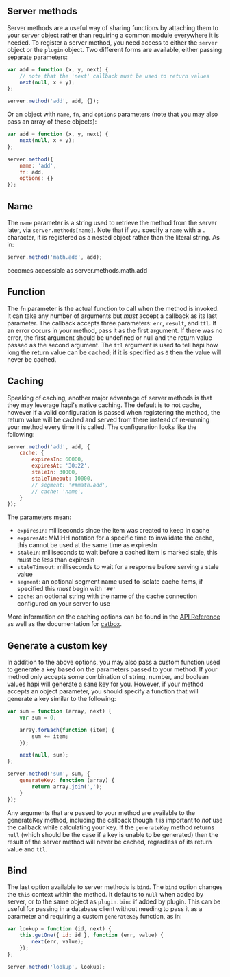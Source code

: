 ## Server methods

Server methods are a useful way of sharing functions by attaching them to your server object rather than requiring a common module everywhere it is needed. To register a server method, you need access to either the `server` object or the `plugin` object. Two different forms are available, either passing separate parameters:

```javascript
var add = function (x, y, next) {
    // note that the 'next' callback must be used to return values
    next(null, x + y);
};

server.method('add', add, {});
```

Or an object with `name`, `fn`, and `options` parameters (note that you may also pass an array of these objects):

```javascript
var add = function (x, y, next) {
    next(null, x + y);
};

server.method({
    name: 'add',
    fn: add,
    options: {}
});
```

## Name

The `name` parameter is a string used to retrieve the method from the server later, via `server.methods[name]`. Note that if you specify a `name` with a `.` character, it is registered as a nested object rather than the literal string. As in:

```javascript
server.method('math.add', add);
```

becomes accessible as server.methods.math.add

## Function

The `fn` parameter is the actual function to call when the method is invoked. It can take any number of arguments but *must* accept a callback as its last parameter. The callback accepts three parameters: `err`, `result`, and `ttl`. If an error occurs in your method, pass it as the first argument. If there was no error, the first argument should be undefined or null and the return value passed as the second argument. The `ttl` argument is used to tell hapi how long the return value can be cached; if it is specified as `0` then the value will never be cached.

## Caching

Speaking of caching, another major advantage of server methods is that they may leverage hapi's native caching. The default is to not cache, however if a valid configuration is passed when registering the method, the return value will be cached and served from there instead of re-running your method every time it is called. The configuration looks like the following:

```javascript
server.method('add', add, {
    cache: {
        expiresIn: 60000,
        expiresAt: '30:22',
        staleIn: 30000,
        staleTimeout: 10000,
        // segment: '##math.add',
        // cache: 'name',
    }
});
```

The parameters mean:

* `expiresIn`: milliseconds since the item was created to keep in cache
* `expiresAt`: MM:HH notation for a specific time to invalidate the cache, this cannot be used at the same time as expiresIn
* `staleIn`: milliseconds to wait before a cached item is marked stale, this must be *less* than expiresIn
* `staleTimeout`: milliseconds to wait for a response before serving a stale value
* `segment`: an optional segment name used to isolate cache items, if specified this *must* begin with `'##'`
* `cache`: an optional string with the name of the cache connection configured on your server to use

More information on the caching options can be found in the [API Reference](/api#servermethodmethod) as well as the documentation for [catbox](https://github.com/hapijs/catbox#policy).

## Generate a custom key

In addition to the above options, you may also pass a custom function used to generate a key based on the parameters passed to your method. If your method only accepts some combination of string, number, and boolean values hapi will generate a sane key for you. However, if your method accepts an object parameter, you should specify a function that will generate a key similar to the following:

```javascript
var sum = function (array, next) {
    var sum = 0;

    array.forEach(function (item) {
        sum += item;
    });

    next(null, sum);
};

server.method('sum', sum, {
    generateKey: function (array) {
        return array.join(',');
    }
});
```

Any arguments that are passed to your method are available to the generateKey method, including the callback though it is important to *not* use the callback while calculating your key. If the `generateKey` method returns `null` (which should be the case if a key is unable to be generated) then the result of the server method will never be cached, regardless of its return value and `ttl`.

## Bind

The last option available to server methods is `bind`. The `bind` option changes the `this` context within the method. It defaults to `null` when added by server, or to the same object as `plugin.bind` if added by plugin. This can be useful for passing in a database client without needing to pass it as a parameter and requiring a custom `generateKey` function, as in:

```javascript
var lookup = function (id, next) {
    this.getOne({ id: id }, function (err, value) {
        next(err, value);
    });
};

server.method('lookup', lookup);
```

